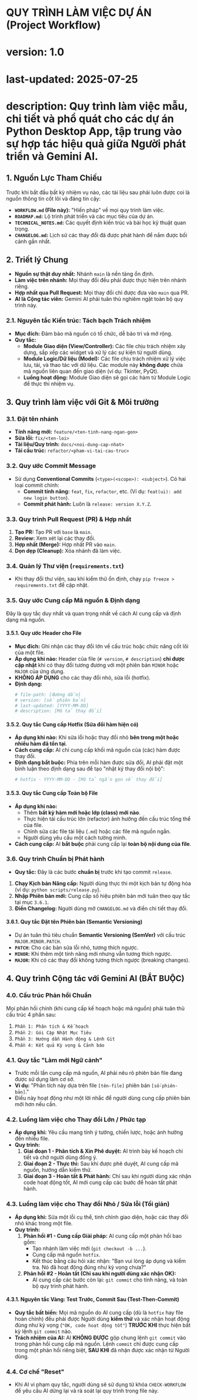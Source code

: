# QUY TRÌNH LÀM VIỆC DỰ ÁN (Project Workflow)
# version: 1.0
# last-updated: 2025-07-25
# description: Quy trình làm việc mẫu, chi tiết và phổ quát cho các dự án Python Desktop App, tập trung vào sự hợp tác hiệu quả giữa Người phát triển và Gemini AI.

## 1. Nguồn Lực Tham Chiếu
Trước khi bắt đầu bất kỳ nhiệm vụ nào, các tài liệu sau phải luôn được coi là nguồn thông tin cốt lõi và đáng tin cậy:
* **`WORKFLOW.md` (File này):** "Hiến pháp" về mọi quy trình làm việc.
* **`ROADMAP.md`:** Lộ trình phát triển và các mục tiêu của dự án.
* **`TECHNICAL_NOTES.md`:** Các quyết định kiến trúc và bài học kỹ thuật quan trọng.
* **`CHANGELOG.md`:** Lịch sử các thay đổi đã được phát hành để nắm được bối cảnh gần nhất.

## 2. Triết lý Chung
* **Nguồn sự thật duy nhất:** Nhánh `main` là nền tảng ổn định.
* **Làm việc trên nhánh:** Mọi thay đổi đều phải được thực hiện trên nhánh riêng.
* **Hợp nhất qua Pull Request:** Mọi thay đổi chỉ được đưa vào `main` qua PR.
* **AI là Cộng tác viên:** Gemini AI phải tuân thủ nghiêm ngặt toàn bộ quy trình này.

### 2.1. Nguyên tắc Kiến trúc: Tách bạch Trách nhiệm
* **Mục đích:** Đảm bảo mã nguồn có tổ chức, dễ bảo trì và mở rộng.
* **Quy tắc:**
    * **Module Giao diện (View/Controller):** Các file chịu trách nhiệm xây dựng, sắp xếp các widget và xử lý các sự kiện từ người dùng.
    * **Module Logic/Dữ liệu (Model):** Các file chịu trách nhiệm xử lý việc lưu, tải, và thao tác với dữ liệu. Các module này **không được** chứa mã nguồn liên quan đến giao diện (ví dụ: Tkinter, PyQt).
    * **Luồng hoạt động:** Module Giao diện sẽ gọi các hàm từ Module Logic để thực thi nhiệm vụ.

## 3. Quy trình làm việc với Git & Môi trường

### 3.1. Đặt tên nhánh
* **Tính năng mới:** `feature/<ten-tinh-nang-ngan-gon>`
* **Sửa lỗi:** `fix/<ten-loi>`
* **Tài liệu/Quy trình:** `docs/<noi-dung-cap-nhat>`
* **Tái cấu trúc:** `refactor/<pham-vi-tai-cau-truc>`

### 3.2. Quy ước Commit Message
* Sử dụng **Conventional Commits** (`<type>(<scope>): <subject>`). Có hai loại commit chính:
    * **Commit tính năng:** `feat`, `fix`, `refactor`, etc. (Ví dụ: `feat(ui): add new login button`).
    * **Commit phát hành:** Luôn là `release: version X.Y.Z`.

### 3.3. Quy trình Pull Request (PR) & Hợp nhất
1.  **Tạo PR:** Tạo PR với `base` là `main`.
2.  **Review:** Xem xét lại các thay đổi.
3.  **Hợp nhất (Merge):** Hợp nhất PR vào `main`.
4.  **Dọn dẹp (Cleanup):** Xóa nhánh đã làm việc.

### 3.4. Quản lý Thư viện (`requirements.txt`)
* Khi thay đổi thư viện, sau khi kiểm thử ổn định, chạy `pip freeze > requirements.txt` để cập nhật.

### 3.5. Quy ước Cung cấp Mã nguồn & Định dạng
Đây là quy tắc duy nhất và quan trọng nhất về cách AI cung cấp và định dạng mã nguồn.

#### 3.5.1. Quy ước Header cho File
* **Mục đích:** Ghi nhận các thay đổi lớn về cấu trúc hoặc chức năng cốt lõi của một file.
* **Áp dụng khi nào:** Header của file (`# version`, `# description`) **chỉ được cập nhật** khi có thay đổi tương đương với một phiên bản `MINOR` hoặc `MAJOR` của ứng dụng.
* **KHÔNG ÁP DỤNG** cho các thay đổi nhỏ, sửa lỗi (hotfix).
* **Định dạng:**
    ```python
    # file-path: [đường dẫn]
    # version: [số phiên bản]
    # last-updated: [YYYY-MM-DD]
    # description: [Mô tả thay đổi]
    ```

#### 3.5.2. Quy tắc Cung cấp Hotfix (Sửa đổi hàm hiện có)
* **Áp dụng khi nào:** Khi sửa lỗi hoặc thay đổi nhỏ **bên trong một hoặc nhiều hàm đã tồn tại**.
* **Cách cung cấp:** AI chỉ cung cấp khối mã nguồn của (các) hàm được thay đổi.
* **Định dạng bắt buộc:** Phía trên mỗi hàm được sửa đổi, AI phải đặt một bình luận theo định dạng sau để tạo "nhật ký thay đổi nội bộ":
    ```python
    # hotfix - YYYY-MM-DD - [Mô tả ngắn gọn về thay đổi]
    ```

#### 3.5.3. Quy tắc Cung cấp Toàn bộ File
* **Áp dụng khi nào:**
    * Thêm **bất kỳ hàm mới hoặc lớp (class) mới nào**.
    * Thực hiện tái cấu trúc lớn (refactor) ảnh hưởng đến cấu trúc tổng thể của file.
    * Chỉnh sửa các file tài liệu (`.md`) hoặc các file mã nguồn ngắn.
    * Người dùng yêu cầu một cách tường minh.
* **Cách cung cấp:** AI **bắt buộc** phải cung cấp lại **toàn bộ nội dung của file**.

### 3.6. Quy trình Chuẩn bị Phát hành
* **Quy tắc:** Đây là các bước **chuẩn bị** trước khi tạo commit `release`.
1.  **Chạy Kịch bản Nâng cấp:** Người dùng thực thi một kịch bản tự động hóa (ví dụ: `python scripts/release.py`).
2.  **Nhập Phiên bản mới:** Cung cấp số hiệu phiên bản mới tuân theo quy tắc tại mục `3.6.1`.
3.  **Điền Changelog:** Người dùng mở `CHANGELOG.md` và điền chi tiết thay đổi.

#### 3.6.1. Quy tắc Đặt tên Phiên bản (Semantic Versioning)
* Dự án tuân thủ tiêu chuẩn **Semantic Versioning (SemVer)** với cấu trúc `MAJOR.MINOR.PATCH`.
* **`PATCH`:** Cho các bản sửa lỗi nhỏ, tương thích ngược.
* **`MINOR`:** Khi thêm một tính năng mới nhưng vẫn tương thích ngược.
* **`MAJOR`:** Khi có các thay đổi không tương thích ngược (breaking changes).

## 4. Quy trình Cộng tác với Gemini AI (BẮT BUỘC)

### 4.0. Cấu trúc Phản hồi Chuẩn
Mọi phản hồi chính (khi cung cấp kế hoạch hoặc mã nguồn) phải tuân thủ cấu trúc 4 phần sau:
1.  `Phần 1: Phân tích & Kế hoạch`
2.  `Phần 2: Gói Cập Nhật Mục Tiêu`
3.  `Phần 3: Hướng dẫn Hành động & Lệnh Git`
4.  `Phần 4: Kết quả Kỳ vọng & Cảnh báo`

### 4.1. Quy tắc "Làm mới Ngữ cảnh"
* Trước mỗi lần cung cấp mã nguồn, AI phải nêu rõ phiên bản file đang được sử dụng làm cơ sở.
* **Ví dụ:** "Phân tích này dựa trên file `[tên-file]` phiên bản `[số-phiên-bản]`."
* Điều này hoạt động như một lời nhắc để người dùng cung cấp phiên bản mới hơn nếu cần.

### 4.2. Luồng làm việc cho Thay đổi Lớn / Phức tạp
* **Áp dụng khi:** Yêu cầu mang tính ý tưởng, chiến lược, hoặc ảnh hưởng đến nhiều file.
* **Quy trình:**
    1.  **Giai đoạn 1 - Phân tích & Xin Phê duyệt:** AI trình bày kế hoạch chi tiết và chờ người dùng đồng ý.
    2.  **Giai đoạn 2 - Thực thi:** Sau khi được phê duyệt, AI cung cấp mã nguồn, hướng dẫn kiểm thử.
    3.  **Giai đoạn 3 - Hoàn tất & Phát hành:** Chỉ sau khi người dùng xác nhận code hoạt động tốt, AI mới cung cấp các bước để hoàn tất phát hành.

### 4.3. Luồng làm việc cho Thay đổi Nhỏ / Sửa lỗi (Tối giản)
* **Áp dụng khi:** Sửa một lỗi cụ thể, tinh chỉnh giao diện, hoặc các thay đổi nhỏ khác trong một file.
* **Quy trình:**
    1.  **Phản hồi #1 - Cung cấp Giải pháp:** AI cung cấp một phản hồi bao gồm:
        * Tạo nhánh làm việc mới (`git checkout -b ...`).
        * Cung cấp mã nguồn `hotfix`.
        * Kết thúc bằng câu hỏi xác nhận: "Bạn vui lòng áp dụng và kiểm tra. Nó đã hoạt động đúng như kỳ vọng chưa?"
    2.  **Phản hồi #2 - Hoàn tất (Chỉ sau khi người dùng xác nhận OK):**
        * AI cung cấp các bước còn lại: `git commit` cho tính năng, và toàn bộ quy trình phát hành.
#### 4.3.1. Nguyên tắc Vàng: Test Trước, Commit Sau (Test-Then-Commit)
* **Quy tắc bất biến:** Mọi mã nguồn do AI cung cấp (dù là `hotfix` hay file hoàn chỉnh) đều phải được Người dùng **kiểm thử** và xác nhận hoạt động đúng như kỳ vọng (`"OK, code hoạt động tốt"`) **TRƯỚC KHI** thực hiện bất kỳ lệnh `git commit` nào.
* **Trách nhiệm của AI:** AI **KHÔNG ĐƯỢC** gộp chung lệnh `git commit` vào trong phản hồi cung cấp mã nguồn. Lệnh `commit` chỉ được cung cấp trong một phản hồi riêng biệt, **SAU KHI** đã nhận được xác nhận từ Người dùng.

### 4.4. Cơ chế "Reset"
* Khi AI vi phạm quy tắc, người dùng sẽ sử dụng từ khóa `CHECK-WORKFLOW` để yêu cầu AI dừng lại và rà soát lại quy trình trong file này.